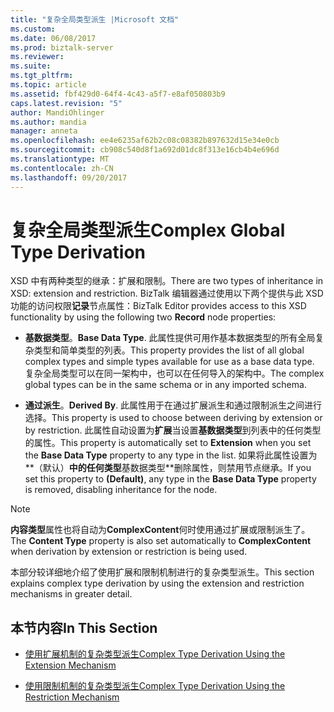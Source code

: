 ```yaml
---
title: "复杂全局类型派生 |Microsoft 文档"
ms.custom: 
ms.date: 06/08/2017
ms.prod: biztalk-server
ms.reviewer: 
ms.suite: 
ms.tgt_pltfrm: 
ms.topic: article
ms.assetid: fbf429d0-64f4-4c43-a5f7-e8af050803b9
caps.latest.revision: "5"
author: MandiOhlinger
ms.author: mandia
manager: anneta
ms.openlocfilehash: ee4e6235af62b2c08c08382b897632d15e34e0cb
ms.sourcegitcommit: cb908c540d8f1a692d01dc8f313e16cb4b4e696d
ms.translationtype: MT
ms.contentlocale: zh-CN
ms.lasthandoff: 09/20/2017
---
```

# <a name="complex-global-type-derivation"></a><span data-ttu-id="c674f-102">复杂全局类型派生</span><span class="sxs-lookup"><span data-stu-id="c674f-102">Complex Global Type Derivation</span></span>
<span data-ttu-id="c674f-103">XSD 中有两种类型的继承：扩展和限制。</span><span class="sxs-lookup"><span data-stu-id="c674f-103">There are two types of inheritance in XSD: extension and restriction.</span></span> <span data-ttu-id="c674f-104">BizTalk 编辑器通过使用以下两个提供与此 XSD 功能的访问权限**记录**节点属性：</span><span class="sxs-lookup"><span data-stu-id="c674f-104">BizTalk Editor provides access to this XSD functionality by using the following two **Record** node properties:</span></span>  
  
-   <span data-ttu-id="c674f-105">**基数据类型**。</span><span class="sxs-lookup"><span data-stu-id="c674f-105">**Base Data Type**.</span></span> <span data-ttu-id="c674f-106">此属性提供可用作基本数据类型的所有全局复杂类型和简单类型的列表。</span><span class="sxs-lookup"><span data-stu-id="c674f-106">This property provides the list of all global complex types and simple types available for use as a base data type.</span></span> <span data-ttu-id="c674f-107">复杂全局类型可以在同一架构中，也可以在任何导入的架构中。</span><span class="sxs-lookup"><span data-stu-id="c674f-107">The complex global types can be in the same schema or in any imported schema.</span></span>  
  
-   <span data-ttu-id="c674f-108">**通过派生**。</span><span class="sxs-lookup"><span data-stu-id="c674f-108">**Derived By**.</span></span> <span data-ttu-id="c674f-109">此属性用于在通过扩展派生和通过限制派生之间进行选择。</span><span class="sxs-lookup"><span data-stu-id="c674f-109">This property is used to choose between deriving by extension or by restriction.</span></span> <span data-ttu-id="c674f-110">此属性自动设置为**扩展**当设置**基数据类型**到列表中的任何类型的属性。</span><span class="sxs-lookup"><span data-stu-id="c674f-110">This property is automatically set to **Extension** when you set the **Base Data Type** property to any type in the list.</span></span> <span data-ttu-id="c674f-111">如果将此属性设置为**（默认）**中的任何类型**基数据类型**删除属性，则禁用节点继承。</span><span class="sxs-lookup"><span data-stu-id="c674f-111">If you set this property to **(Default)**, any type in the **Base Data Type** property is removed, disabling inheritance for the node.</span></span>  
  
> [!NOTE]
>  <span data-ttu-id="c674f-112">**内容类型**属性也将自动为**ComplexContent**何时使用通过扩展或限制派生了。</span><span class="sxs-lookup"><span data-stu-id="c674f-112">The **Content Type** property is also set automatically to **ComplexContent** when derivation by extension or restriction is being used.</span></span>  
  
 <span data-ttu-id="c674f-113">本部分较详细地介绍了使用扩展和限制机制进行的复杂类型派生。</span><span class="sxs-lookup"><span data-stu-id="c674f-113">This section explains complex type derivation by using the extension and restriction mechanisms in greater detail.</span></span>  
  
## <a name="in-this-section"></a><span data-ttu-id="c674f-114">本节内容</span><span class="sxs-lookup"><span data-stu-id="c674f-114">In This Section</span></span>  
  
-   [<span data-ttu-id="c674f-115">使用扩展机制的复杂类型派生</span><span class="sxs-lookup"><span data-stu-id="c674f-115">Complex Type Derivation Using the Extension Mechanism</span></span>](../core/complex-type-derivation-using-the-extension-mechanism.md)  
  
-   [<span data-ttu-id="c674f-116">使用限制机制的复杂类型派生</span><span class="sxs-lookup"><span data-stu-id="c674f-116">Complex Type Derivation Using the Restriction Mechanism</span></span>](../core/complex-type-derivation-using-the-restriction-mechanism.md)